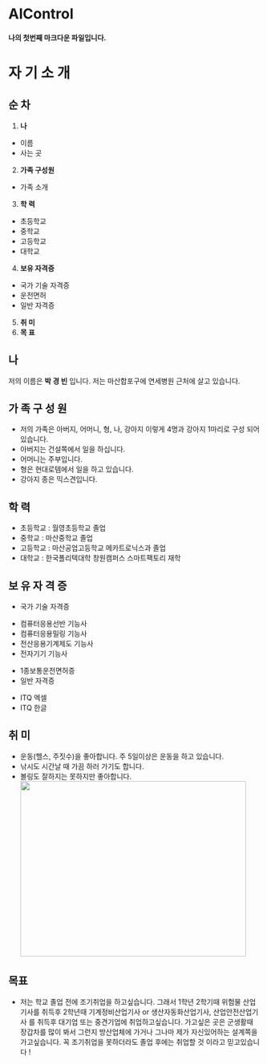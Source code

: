 # AIControl

#### 나의 첫번째 마크다운 파일입니다.

자 기 소 개
==========

순 차
-----
1. **나**
 - 이름
 - 사는 곳
2. **가족 구성원**
 - 가족 소개
3. **학 력**
 - 초등학교
 - 중학교
 - 고등학교
 - 대학교
4. **보유 자격증**
 - 국가 기술 자격증
 - 운전면허
 - 일반 자격증
5. **취 미**
6. **목 표**


## 나
저의 이름은 **박 경 빈** 입니다.
저는 마산합포구에 연세병원 근처에 살고 있습니다.

## 가 족 구 성 원
- 저의 가족은 아버지, 어머니, 형, 나, 강아지 이렇게 4명과 강아지 1마리로 구성 되어있습니다.
- 아버지는 건설쪽에서 일을 하십니다.
- 어머니는 주부입니다.
- 형은 현대로템에서 일을 하고 있습니다.
- 강아지 종은 믹스견입니다.

## 학 력
- 초등학교 : 월영초등학교 졸업
- 중학교   : 마산중학교 졸업
- 고등학교 : 마산공업고등학교 메카트로닉스과 졸업
- 대학교   : 한국폴리텍대학 창원캠퍼스 스마트팩토리 재학

## 보 유 자 격 증
 - 국가 기술 자격증
  + 컴퓨터응용선반 기능사
  + 컴퓨터응용밀링 기능사
  + 전산응용기계제도 기능사
  + 전자기기 기능사
 - 1종보통운전면허증
 - 일반 자격증
  + ITQ 엑셀
  + ITQ 한글

## 취 미
 - 운동(헬스, 주짓수)을 좋아합니다. 주 5일이상은 운동을 하고 있습니다.
 - 낚시도 시간날 때 가끔 하러 가기도 합니다.
 - 볼링도 잘하지는 못하지만 좋아합니다.
<img src="https://user-images.githubusercontent.com/112041555/190938190-bfe5ded4-c301-43dc-9631-52a894191a44.png" width="450px" height="350px"></img>

## 목표
 - 저는 학교 졸업 전에 조기취업을 하고싶습니다. 그래서 1학년 2학기때 위험물 산업기사를 취득후 2학년때 기계정비산업기사 or 생산자동화산업기사, 산업안전산업기사 를 취득후
   대기업 또는 중견기업에 취업하고싶습니다. 가고싶은 곳은 군생활때 장갑차를 많이 봐서 그런지 방산업체에 가거나 그나마 제가 자신있어하는 설계쪽을 가고싶습니다.
   꼭 조기취업을 못하더라도 졸업 후에는 취업할 것 이라고 믿고있습니다 !
